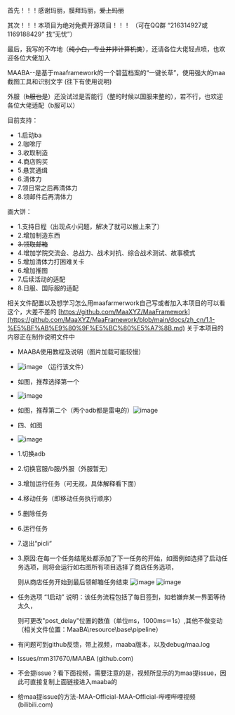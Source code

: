 首先！！！感谢玛丽，膜拜玛丽，~~爱上玛丽~~

其次！！！本项目为绝对免费开源项目！！！   （可在QQ群      “216314927或1169188429”     找“无忧”）

最后，我写的不咋地（~~纯小白，专业并非计算机类~~），还请各位大佬轻点喷，也欢迎各位大佬加入

MAABA--是基于maaframework的一个碧蓝档案的“一键长草”，使用强大的maa截图工具和识别文字 (往下有使用说明)

外服（~~b服也是~~）还没试过是否能行（整的时候以国服来整的），若不行，也欢迎各位大佬适配（b服可以）

目前支持：

- 1.启动ba    
- 2.咖啡厅   
- 3.收取制造   
- 4.商店购买   
- 5.悬赏通缉   
- 6.清体力     
- 7.领日常之后再清体力
- 8.领邮件后再清体力

画大饼：
- 1.支持日程（出现点小问题，解决了就可以搬上来了）
- 2.增加制造东西
- ~~3.领取邮箱~~
- 4.增加学院交流会、总战力、战术对抗、综合战术测试、故事模式
- 5.增加清体力打困难关卡
- 6.增加推图
- 7.后续活动的适配
- 8.日服、国际服的适配

相关文件配置以及想学习怎么用maafarmerwork自己写或者加入本项目的可以看这个，大差不差的
[https://github.com/MaaXYZ/MaaFramework](https://github.com/MaaXYZ/MaaFramework/blob/main/docs/zh_cn/1.1-%E5%BF%AB%E9%80%9F%E5%BC%80%E5%A7%8B.md)
关于本项目的内容正在制作说明文件中


- MAABA使用教程及说明（图片加载可能较慢）
- ![image](https://github.com/mm317670/mm317670/assets/142766247/ac886a42-ece3-46e7-a754-853daa2c3620) （运行该文件）
- 如图，推荐选择第一个
- ![image](https://github.com/mm317670/mm317670/assets/142766247/d83f9b54-9b3e-45da-874c-e674e978f7cf)

- 如图，推荐第二个（两个adb都是雷电的）![image](https://github.com/mm317670/mm317670/assets/142766247/b0f098e8-887c-47b1-bd94-673bccb6f604)

- 四、如图
- ![image](https://github.com/mm317670/mm317670/assets/142766247/c0c0de4e-da2e-4496-a738-0447a0817bc2)

- 1.切换adb
- 2.切换官服/b服/外服（外服暂无）
- 3.增加运行任务（可无视，具体解释看下面）
- 4.移动任务（即移动任务执行顺序）
- 5.删除任务
- 6.运行任务
- 7.退出“picli“
- 3.原因:在每一个任务结尾处都添加了下一任务的开始，如图例如选择了启动任务选项，则将会运行如右图所有项目选择了商店任务选项，

  则从商店任务开始到最后领邮箱任务结束
  ![image](https://github.com/mm317670/mm317670/assets/142766247/667d7299-99a9-414d-8b4e-745397aabee3)
![image](https://github.com/mm317670/mm317670/assets/142766247/881a6a98-a2c8-48f3-af3b-6ec9c8943f84)

- 任务选项 “1启动” 说明：该任务流程包括了每日签到，如若嫌弃某一界面等待太久，

  则可更改"post_delay"位置的数值（单位ms，1000ms＝1s）,其他不做变动（相关文件位置：MaaBA\resource\base\pipeline）
- 有问题可到github反馈，带上视频，maaba版本，以及debug/maa.log
- Issues/mm317670/MAABA (github.com)
- 不会提issue？看下面视频，需要注意的是，视频所显示的为maa提issue，因此可直接复制上面链接进入maaba的
- 给maa提issue的方法-MAA-Official-MAA-Official-哔哩哔哩视频 (bilibili.com)

